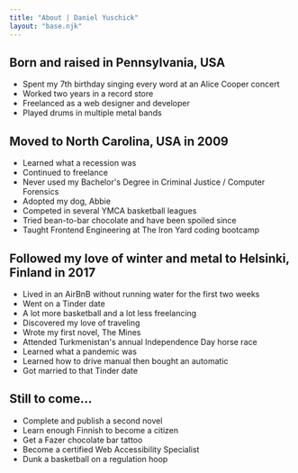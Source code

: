 ```yaml
---
title: "About | Daniel Yuschick"
layout: "base.njk"
---
```


## Born and raised in Pennsylvania, USA

- Spent my 7th birthday singing every word at an Alice Cooper concert
- Worked two years in a record store
- Freelanced as a web designer and developer
- Played drums in multiple metal bands

## Moved to North Carolina, USA in 2009

- Learned what a recession was
- Continued to freelance
- Never used my Bachelor's Degree in Criminal Justice / Computer Forensics
- Adopted my dog, Abbie
- Competed in several YMCA basketball leagues
- Tried bean-to-bar chocolate and have been spoiled since
- Taught Frontend Engineering at The Iron Yard coding bootcamp

## Followed my love of winter and metal to Helsinki, Finland in 2017

- Lived in an AirBnB without running water for the first two weeks
- Went on a Tinder date
- A lot more basketball and a lot less freelancing
- Discovered my love of traveling
- Wrote my first novel, The Mines
- Attended Turkmenistan's annual Independence Day horse race
- Learned what a pandemic was
- Learned how to drive manual then bought an automatic
- Got married to that Tinder date

## Still to come...

- Complete and publish a second novel
- Learn enough Finnish to become a citizen
- Get a Fazer chocolate bar tattoo
- Become a certified Web Accessibility Specialist
- Dunk a basketball on a regulation hoop
